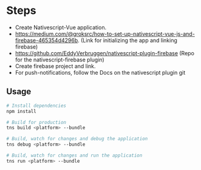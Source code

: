 # Steps

* Create Nativescript-Vue application.
* https://medium.com/@groksrc/how-to-set-up-nativescript-vue-js-and-firebase-465354d4296b. (Link for initializing the app and linking firebase)
* https://github.com/EddyVerbruggen/nativescript-plugin-firebase (Repo for the nativescript-firebase plugin)
* Create firebase project and link.
* For push-notifications, follow the Docs on the nativescript plugin git

## Usage

``` bash
# Install dependencies
npm install

# Build for production
tns build <platform> --bundle

# Build, watch for changes and debug the application
tns debug <platform> --bundle

# Build, watch for changes and run the application
tns run <platform> --bundle
```
